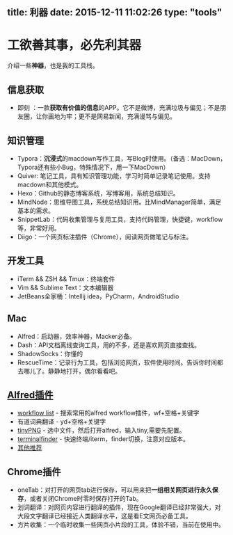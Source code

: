 title: 利器
date: 2015-12-11 11:02:26
type: "tools"
---
# 工欲善其事，必先利其器
介绍一些**神器**，也是我的工具栈。

## 信息获取
* 即刻 ：一款**获取有价值的信息**的APP。它不是微博，充满垃圾与偏见；不是朋友圈，让你画地为牢；更不是网易新闻，充满谩骂与偏见。

## 知识管理
* Typora：**沉浸式**的macdown写作工具，写Blog时使用。（备选：MacDown，Typora还有些小Bug，特殊情况下，用一下MacDown）
* Quiver: 笔记工具，具有知识管理功能，学习时简单记录笔记使用。支持macdown和其他模式。
* Hexo：Github的静态博客系统，写博客用，系统总结知识。
* MindNode：思维导图工具，系统总结知识用。比MindManager简单，满足基本的需求。
* SnippetLab：代码收集管理与复用工具，支持代码管理，快捷键，workflow等，非常好用。
* Diigo：一个网页标注插件（Chrome），阅读网页做笔记与标注。


## 开发工具
* iTerm && ZSH && Tmux：终端套件
* Vim && Sublime Text：文本编辑器
* JetBeans全家桶：Intellij idea，PyCharm，AndroidStudio


## Mac

* Alfred：启动器，效率神器，Macker必备。
* Dash：API文档离线查询工具，用的不多，还是喜欢网页直接查找。
* ShadowSocks：你懂的
* RescueTime：记录行为工具，包括浏览网页，软件使用时间。告诉你时间都去哪儿了。静静地打开，偶尔看看吧。


## [Alfred插件](https://www.zhihu.com/question/20656680)
* [workflow list](http://alfredworkflow.com/) - 搜索常用的alfred workflow插件，wf+空格+关键字
* 有道词典翻译 - yd+空格+关键字 
* [tinyPNG](http://www.waerfa.com/alfred-workflow-collection-compress-pictures-with-tinypng) - 选中文件，然后打开alfred，输入tiny,需要先配置。
* [terminalfinder](http://www.packal.org/workflow/terminalfinder) - 快速终端/iterm，finder切换，注意对应版本。
* [其他推荐](http://sspai.com/32680)

## Chrome插件
* oneTab：对打开的网页tab进行保存，可以用来把**一组相关网页进行永久保存**，或者关闭Chrome时零时保存打开的Tab。
* 划词翻译：对网页内容进行翻译的插件，现在Google翻译已经非常强大，对大段文字翻译已经接近人类翻译水平，这是看E文网页必备工具。
* 方片收集：一个临时收集一些网页小片段的工具，体验不错，当前在使用中。
